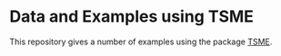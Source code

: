 # Data and Examples using TSME

This repository gives a number of examples using the package [TSME](https://pypi.org/project/tsme/).
